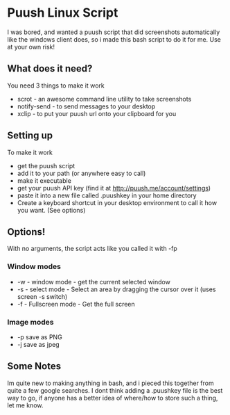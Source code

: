 Puush Linux Script
==================

I was bored, and wanted a puush script that did screenshots automatically like the windows client does, so i made this bash script to do it for me. Use at your own risk!

What does it need?
------------------
You need 3 things to make it work
- scrot - an awesome command line utility to take screenshots
- notify-send - to send messages to your desktop
- xclip - to put your puush url onto your clipboard for you

Setting up
----------
To make it work
- get the puush script
- add it to your path (or anywhere easy to call)
- make it executable
- get your puush API key (find it at http://puush.me/account/settings)
- paste it into a new file called .puushkey in your home directory
- Create a keyboard shortcut in your desktop environment to call it how you want. (See options)

Options!
--------
With no arguments, the script acts like you called it with -fp

### Window modes
- -w - window mode - get the current selected window
- -s - select mode - Select an area by dragging the cursor over it (uses screen -s switch)
- -f - Fullscreen mode - Get the full screen

### Image modes
- -p save as PNG
- -j save as jpeg


Some Notes
----------
Im quite new to making anything in bash, and i pieced this together from quite a few google searches.
I dont think adding a .puushkey file is the best way to go, if anyone has a better idea of where/how to store such a thing, let me know.
